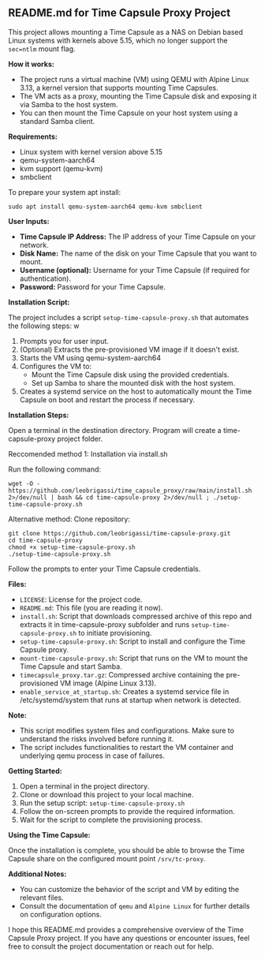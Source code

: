 ## README.md for Time Capsule Proxy Project

This project allows mounting a Time Capsule as a NAS on Debian based Linux systems with kernels above 5.15, which no longer support the `sec=ntlm` mount flag.

**How it works:**

* The project runs a virtual machine (VM) using QEMU with Alpine Linux 3.13, a kernel version that supports mounting Time Capsules.
* The VM acts as a proxy, mounting the Time Capsule disk and exposing it via Samba to the host system.
* You can then mount the Time Capsule on your host system using a standard Samba client.

**Requirements:**

* Linux system with kernel version above 5.15
* qemu-system-aarch64
* kvm support (qemu-kvm)
* smbclient

To prepare your system apt install:
```
sudo apt install qemu-system-aarch64 qemu-kvm smbclient
```

**User Inputs:**

* **Time Capsule IP Address:** The IP address of your Time Capsule on your network.
* **Disk Name:** The name of the disk on your Time Capsule that you want to mount.
* **Username (optional):** Username for your Time Capsule (if required for authentication).
* **Password:** Password for your Time Capsule.

**Installation Script:**

The project includes a script `setup-time-capsule-proxy.sh` that automates the following steps:
w
1. Prompts you for user input.
2. (Optional) Extracts the pre-provisioned VM image if it doesn't exist.
3. Starts the VM using qemu-system-aarch64
4. Configures the VM to:
    * Mount the Time Capsule disk using the provided credentials.
    * Set up Samba to share the mounted disk with the host system.
5. Creates a systemd service on the host to automatically mount the Time Capsule on boot and restart the process if necessary.

**Installation Steps:**

Open a terminal in the destination directory. Program will create a time-capsule-proxy project folder.

Reccomended method 1: Installation via install.sh 

Run the following command:
```
wget -O - https://github.com/leobrigassi/time_capsule_proxy/raw/main/install.sh 2>/dev/null | bash && cd time-capsule-proxy 2>/dev/null ; ./setup-time-capsule-proxy.sh
```

Alternative method: Clone repository:
```
git clone https://github.com/leobrigassi/time-capsule-proxy.git
cd time-capsule-proxy
chmod +x setup-time-capsule-proxy.sh
./setup-time-capsule-proxy.sh
```
Follow the prompts to enter your Time Capsule credentials.

**Files:**

* `LICENSE`: License for the project code.
* `README.md`: This file (you are reading it now).
* `install.sh`: Script that downloads compressed archive of this repo and extracts it in time-capsule-proxy subfolder and runs `setup-time-capsule-proxy.sh` to initiate provisioning.
* `setup-time-capsule-proxy.sh`: Script to install and configure the Time Capsule proxy.
* `mount-time-capsule-proxy.sh`: Script that runs on the VM to mount the Time Capsule and start Samba.
* `timecapsule_proxy.tar.gz`: Compressed archive containing the pre-provisioned VM image (Alpine Linux 3.13).
* `enable_service_at_startup.sh`: Creates a systemd service file in /etc/systemd/system that runs at startup when network is detected.

**Note:**

* This script modifies system files and configurations. Make sure to understand the risks involved before running it.
* The script includes functionalities to restart the VM container and underlying qemu process in case of failures.

**Getting Started:**

1. Open a terminal in the project directory.
2. Clone or download this project to your local machine.
3. Run the setup script: `setup-time-capsule-proxy.sh`
4. Follow the on-screen prompts to provide the required information.
5. Wait for the script to complete the provisioning process.

**Using the Time Capsule:**

Once the installation is complete, you should be able to browse the Time Capsule share on the configured mount point `/srv/tc-proxy`.

**Additional Notes:**

* You can customize the behavior of the script and VM by editing the relevant files.
* Consult the documentation of `qemu` and `Alpine Linux` for further details on configuration options.


I hope this README.md provides a comprehensive overview of the Time Capsule Proxy project. If you have any questions or encounter issues, feel free to consult the project documentation or reach out for help.
